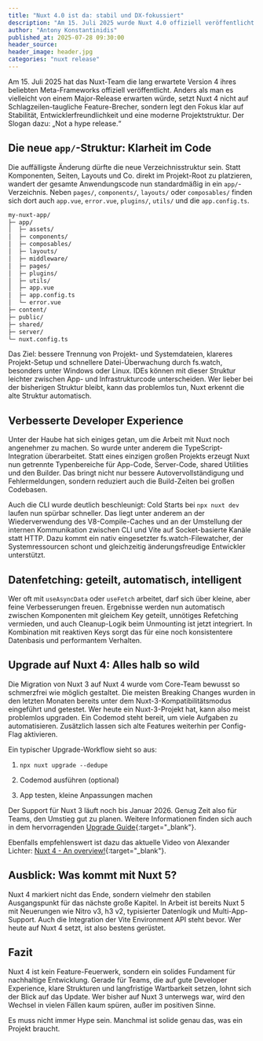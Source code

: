```yaml
---
title: "Nuxt 4.0 ist da: stabil und DX-fokussiert"
description: "Am 15. Juli 2025 wurde Nuxt 4.0 offiziell veröffentlicht. Nach über einem Jahr im Kompatibilitätsmodus. Das Team betont: kein Hype‑Release, sondern ein durchdachtes Major-Upgrade, das gezielt den Entwickler-Alltag erleichtert."
author: "Antony Konstantinidis"
published_at: 2025-07-28 09:30:00
header_source:
header_image: header.jpg
categories: "nuxt release"
---
```


Am 15. Juli 2025 hat das Nuxt-Team die lang erwartete Version 4 ihres beliebten Meta-Frameworks offiziell veröffentlicht. Anders als man es vielleicht von einem Major-Release erwarten würde, setzt Nuxt 4 nicht auf Schlagzeilen-taugliche Feature-Brecher, sondern legt den Fokus klar auf Stabilität, Entwicklerfreundlichkeit und eine moderne Projektstruktur. Der Slogan dazu: „Not a hype release.“

## Die neue `app/`-Struktur: Klarheit im Code

Die auffälligste Änderung dürfte die neue Verzeichnisstruktur sein. Statt Komponenten, Seiten, Layouts und Co. direkt im Projekt-Root zu platzieren, wandert der gesamte Anwendungscode nun standardmäßig in ein `app/`-Verzeichnis. Neben `pages/`, `components/`, `layouts/` oder `composables/` finden sich dort auch `app.vue`, `error.vue`, `plugins/`, `utils/` und die `app.config.ts`.

```bash
my-nuxt-app/
├─ app/
│  ├─ assets/
│  ├─ components/
│  ├─ composables/
│  ├─ layouts/
│  ├─ middleware/
│  ├─ pages/
│  ├─ plugins/
│  ├─ utils/
│  ├─ app.vue
│  ├─ app.config.ts
│  └─ error.vue
├─ content/
├─ public/
├─ shared/
├─ server/
└─ nuxt.config.ts
```

Das Ziel: bessere Trennung von Projekt- und Systemdateien, klareres Projekt-Setup und schnellere Datei-Überwachung durch fs.watch, besonders unter Windows oder Linux. IDEs können mit dieser Struktur leichter zwischen App- und Infrastrukturcode unterscheiden. Wer lieber bei der bisherigen Struktur bleibt, kann das problemlos tun, Nuxt erkennt die alte Struktur automatisch.

## Verbesserte Developer Experience

Unter der Haube hat sich einiges getan, um die Arbeit mit Nuxt noch angenehmer zu machen. So wurde unter anderem die TypeScript-Integration überarbeitet. Statt eines einzigen großen Projekts erzeugt Nuxt nun getrennte Typenbereiche für App-Code, Server-Code, shared Utilities und den Builder. Das bringt nicht nur bessere Autovervollständigung und Fehlermeldungen, sondern reduziert auch die Build-Zeiten bei großen Codebasen.

Auch die CLI wurde deutlich beschleunigt: Cold Starts bei `npx nuxt dev` laufen nun spürbar schneller. Das liegt unter anderem an der Wiederverwendung des V8-Compile-Caches und an der Umstellung der internen Kommunikation zwischen CLI und Vite auf Socket-basierte Kanäle statt HTTP. Dazu kommt ein nativ eingesetzter fs.watch-Filewatcher, der Systemressourcen schont und gleichzeitig änderungsfreudige Entwickler unterstützt.

## Datenfetching: geteilt, automatisch, intelligent

Wer oft mit `useAsyncData` oder `useFetch` arbeitet, darf sich über kleine, aber feine Verbesserungen freuen. Ergebnisse werden nun automatisch zwischen Komponenten mit gleichem Key geteilt, unnötiges Refetching vermieden, und auch Cleanup-Logik beim Unmounting ist jetzt integriert. In Kombination mit reaktiven Keys sorgt das für eine noch konsistentere Datenbasis und performantem Verhalten.

## Upgrade auf Nuxt 4: Alles halb so wild

Die Migration von Nuxt 3 auf Nuxt 4 wurde vom Core-Team bewusst so schmerzfrei wie möglich gestaltet. Die meisten Breaking Changes wurden in den letzten Monaten bereits unter dem Nuxt-3-Kompatibilitätsmodus eingeführt und getestet. Wer heute ein Nuxt-3-Projekt hat, kann also meist problemlos upgraden. Ein Codemod steht bereit, um viele Aufgaben zu automatisieren. Zusätzlich lassen sich alte Features weiterhin per Config-Flag aktivieren.

Ein typischer Upgrade-Workflow sieht so aus:

1. `npx nuxt upgrade --dedupe`

2. Codemod ausführen (optional)

3. App testen, kleine Anpassungen machen

Der Support für Nuxt 3 läuft noch bis Januar 2026. Genug Zeit also für Teams, den Umstieg gut zu planen. Weitere Informationen finden sich auch in dem hervorragenden [Upgrade Guide](https://nuxt.com/docs/4.x/getting-started/upgrade){:target="_blank"}.

Ebenfalls empfehlenswert ist dazu das aktuelle Video von Alexander Lichter: [Nuxt 4 - An overview!](https://www.youtube.com/watch?v=rCT54d8sMWk&t=860s){:target="_blank"}.

## Ausblick: Was kommt mit Nuxt 5?

Nuxt 4 markiert nicht das Ende, sondern vielmehr den stabilen Ausgangspunkt für das nächste große Kapitel. In Arbeit ist bereits Nuxt 5 mit Neuerungen wie Nitro v3, h3 v2, typisierter Datenlogik und Multi-App-Support. Auch die Integration der Vite Environment API steht bevor. Wer heute auf Nuxt 4 setzt, ist also bestens gerüstet.

## Fazit

Nuxt 4 ist kein Feature-Feuerwerk, sondern ein solides Fundament für nachhaltige Entwicklung. Gerade für Teams, die auf gute Developer Experience, klare Strukturen und langfristige Wartbarkeit setzen, lohnt sich der Blick auf das Update. Wer bisher auf Nuxt 3 unterwegs war, wird den Wechsel in vielen Fällen kaum spüren, außer im positiven Sinne.

Es muss nicht immer Hype sein. Manchmal ist solide genau das, was ein Projekt braucht.
